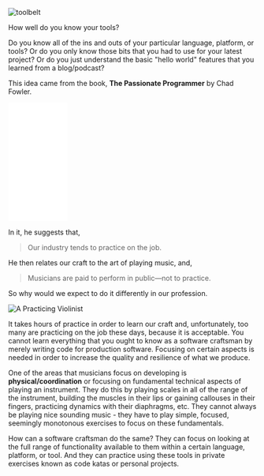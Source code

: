 ![toolbelt](https://cloud.githubusercontent.com/assets/177508/8153148/a1a8eaec-12ee-11e5-99ed-89b291250fc3.png)

How well do you know your tools?  

Do you know all of the ins and outs of your particular language, platform, or tools?  Or do you only know those bits that you had to use for your latest project?  Or do you just understand the basic "hello world" features that you learned from a blog/podcast?   

This idea came from the book, **The Passionate Programmer** by Chad Fowler. 

<iframe style="width:120px;height:240px;" marginwidth="0" marginheight="0" scrolling="no" frameborder="0" src="//ws-na.amazon-adsystem.com/widgets/q?ServiceVersion=20070822&OneJS=1&Operation=GetAdHtml&MarketPlace=US&source=ac&ref=tf_til&ad_type=product_link&tracking_id=meinershagenf-20&marketplace=amazon&region=US&placement=1934356344&asins=1934356344&linkId=LNHTKBA2JZ5LHJLI&show_border=true&link_opens_in_new_window=true">
</iframe>

In it, he suggests that, 

> Our industry tends to practice on the job.

He then relates our craft to the art of playing music, and, 

> Musicians are paid to perform in public—not to practice. 

So why would we expect to do it differently in our profession. 

![A Practicing Violinist](https://cloud.githubusercontent.com/assets/177508/7893464/c4698c80-0623-11e5-9109-56c5e244f7e7.jpg)

It takes hours of practice in order to learn our craft and, unfortunately, too many are practicing on the job these days, because it is acceptable. You cannot learn everything that you ought to know as a software craftsman by merely writing code for production software. Focusing on certain aspects is needed in order to increase the quality and resilience of what we produce. 

One of the areas that musicians focus on developing is **physical/coordination** or focusing on fundamental technical aspects of playing an instrument. They do this by playing scales in all of the range of the instrument, building the muscles in their lips or gaining callouses in their fingers, practicing dynamics with their diaphragms, etc. They cannot always be playing nice sounding music - they have to play simple, focused, seemingly monotonous exercises to focus on these fundamentals.

How can a software craftsman do the same? They can focus on looking at the full range of functionality available to them within a certain language, platform, or tool. And they can practice using these tools in private exercises known as code katas or personal projects. 